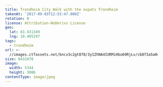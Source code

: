 ```yaml
---
title: Trondheim City Walk with the expats Trondheim
takenAt: '2017-09-03T12:55:47.000Z'
rotation: 0
license: Attribution-NoDerivs License
geo:
  lat: 63.431349
  lng: 10.405297
tags:
  - trondheim
url: >-
  //images.ctfassets.net/bncv3c2gt878/3y1ZhNA4IURMiHbo69RjLv/cb8f3a5a0443541c0d138093bdc0d40e/trondheim-city-walk-with-the-expats-trondheim_36611454450_o
size: 8432470
image:
  width: 5344
  height: 3006
contentType: image/jpeg
---
```


